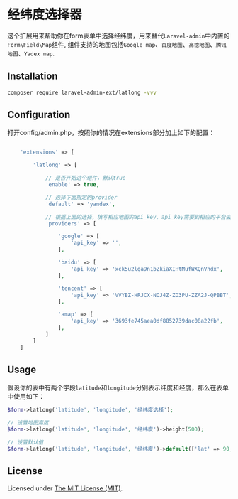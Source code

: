 经纬度选择器
======

这个扩展用来帮助你在form表单中选择经纬度，用来替代`Laravel-admin`中内置的`Form\Field\Map`组件, 组件支持的地图包括`Google map`、`百度地图`、`高德地图`、`腾讯地图`、`Yadex map`.

## Installation

```bash
composer require laravel-admin-ext/latlong -vvv
```

## Configuration

打开config/admin.php，按照你的情况在extensions部分加上如下的配置：

```php

    'extensions' => [

        'latlong' => [

            // 是否开始这个组件，默认true
            'enable' => true,

            // 选择下面指定的provider
            'default' => 'yandex',

            // 根据上面的选择，填写相应地图的api_key，api_key需要到相应的平台去自行申请
            'providers' => [

                'google' => [
                    'api_key' => '',
                ],

                'baidu' => [
                    'api_key' => 'xck5u2lga9n1bZkiaXIHtMufWXQnVhdx',
                ],

                'tencent' => [
                    'api_key' => 'VVYBZ-HRJCX-NOJ4Z-ZO3PU-ZZA2J-QPBBT',
                ],

                'amap' => [
                    'api_key' => '3693fe745aea0df8852739dac08a22fb',
                ],
            ]
        ]
    ]

```

## Usage

假设你的表中有两个字段`latitude`和`longitude`分别表示纬度和经度，那么在表单中使用如下：
```php
$form->latlong('latitude', 'longitude', '经纬度选择');

// 设置地图高度
$form->latlong('latitude', 'longitude', '经纬度')->height(500);

// 设置默认值
$form->latlong('latitude', 'longitude', '经纬度')->default(['lat' => 90, 'lng' => 90]);
```

License
------------
Licensed under [The MIT License (MIT)](LICENSE).
